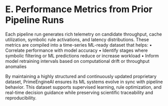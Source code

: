 # E. Performance Metrics from Prior Pipeline Runs

Each pipeline run generates rich telemetry on candidate throughput, cache utilization, symbolic rule activations, and latency distributions. These metrics are compiled into a time-series ML-ready dataset that helps:
• Correlate performance with model accuracy
• Identify stages where symbolic filtering or ML predictions reduce or increase workload
• Inform model retraining intervals based on computational drift or throughput anomalies

By maintaining a highly structured and continuously updated proprietary dataset, PrimeEngineAI ensures its ML systems evolve in sync with pipeline behavior. This dataset supports supervised learning, rule optimization, and real-time decision guidance while preserving scientific traceability and reproducibility.

